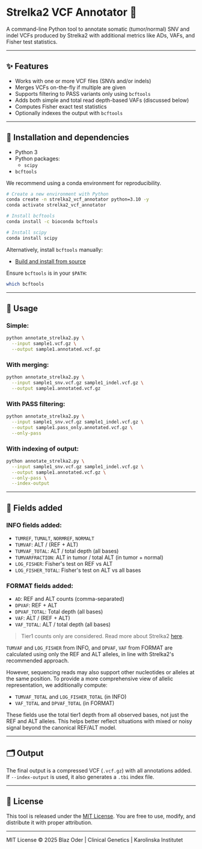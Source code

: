 # Strelka2 VCF Annotator 🧬

A command-line Python tool to annotate somatic (tumor/normal) SNV and indel VCFs produced by Strelka2 with additional metrics like ADs, VAFs, and Fisher test statistics.

---

## ✨ Features

- Works with one or more VCF files (SNVs and/or indels)
- Merges VCFs on-the-fly if multiple are given
- Supports filtering to PASS variants only using `bcftools`
- Adds both simple and total read depth-based VAFs (discussed below)
- Computes Fisher exact test statistics
- Optionally indexes the output with `bcftools`

---

## 🔧 Installation and dependencies

- Python 3
- Python packages:
  - `scipy`
- `bcftools`

We recommend using a conda environment for reproducibility.

```bash
# Create a new environment with Python
conda create -n strelka2_vcf_annotator python=3.10 -y
conda activate strelka2_vcf_annotator

# Install bcftools
conda install -c bioconda bcftools

# Install scipy
conda install scipy
```

Alternatively, install `bcftools` manually:
- [Build and install from source](https://www.htslib.org/download/)

Ensure `bcftools` is in your `$PATH`:
```bash
which bcftools
```

---

## 🚀 Usage

### Simple:
```bash
python annotate_strelka2.py \
  --input sample1.vcf.gz \
  --output sample1.annotated.vcf.gz
```

### With merging:
```bash
python annotate_strelka2.py \
  --input sample1_snv.vcf.gz sample1_indel.vcf.gz \
  --output sample1.annotated.vcf.gz
```

### With PASS filtering:
```bash
python annotate_strelka2.py \
  --input sample1_snv.vcf.gz sample1_indel.vcf.gz \
  --output sample1.pass_only.annotated.vcf.gz \
  --only-pass
```

### With indexing of output:
```bash
python annotate_strelka2.py \
  --input sample1_snv.vcf.gz sample1_indel.vcf.gz \
  --output sample1.annotated.vcf.gz \
  --only-pass \
  --index-output
```

---

## 🧬 Fields added

### INFO fields added:
- `TUMREF`, `TUMALT`, `NORMREF`, `NORMALT`
- `TUMVAF`: ALT / (REF + ALT)
- `TUMVAF_TOTAL`: ALT / total depth (all bases)
- `TUMVARFRACTION`: ALT in tumor / total ALT (in tumor + normal)
- `LOG_FISHER`: Fisher's test on REF vs ALT
- `LOG_FISHER_TOTAL`: Fisher's test on ALT vs all bases

### FORMAT fields added:
- `AD`: REF and ALT counts (comma-separated)
- `DPVAF`: REF + ALT
- `DPVAF_TOTAL`: Total depth (all bases)
- `VAF`: ALT / (REF + ALT)
- `VAF_TOTAL`: ALT / total depth (all bases)

> Tier1 counts only are considered. Read more about Strelka2 [here](https://github.com/Illumina/strelka/blob/v2.9.x/docs/userGuide/README.md#vcf-files).

`TUMVAF` and `LOG_FISHER` from INFO, and `DPVAF`, `VAF` from FORMAT are calculated using only the REF and ALT alleles, in line with Strelka2's recommended approach.

However, sequencing reads may also support other nucleotides or alleles at the same position. To provide a more comprehensive view of allelic representation, we additionally compute:

- `TUMVAF_TOTAL` and `LOG_FISHER_TOTAL` (in INFO)
- `VAF_TOTAL` and `DPVAF_TOTAL` (in FORMAT)

These fields use the total tier1 depth from all observed bases, not just the REF and ALT alleles. This helps better reflect situations with mixed or noisy signal beyond the canonical REF/ALT model.

---

## 🗂 Output
The final output is a compressed VCF (`.vcf.gz`) with all annotations added. If `--index-output` is used, it also generates a `.tbi` index file.

---

## 📝 License
This tool is released under the [MIT License](LICENSE). You are free to use, modify, and distribute it with proper attribution.

---
MIT License © 2025
Blaz Oder | Clinical Genetics | Karolinska Institutet
